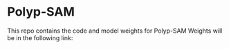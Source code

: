 # Polyp-SAM
This repo contains the code and model weights for Polyp-SAM
Weights will be in the following link:
